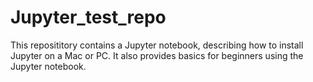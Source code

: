 # Jupyter_test_repo

This reposititory contains a Jupyter notebook, describing how to install Jupyter on a Mac or PC.
It also provides basics for beginners using the Jupyter notebook.
